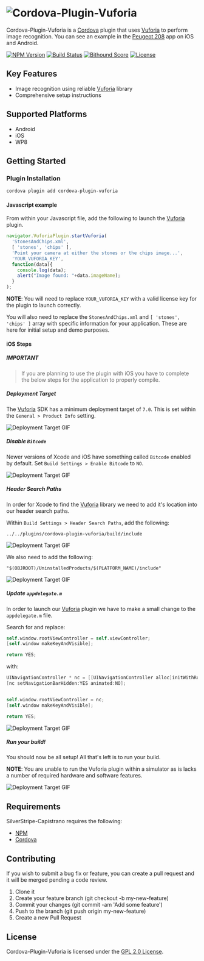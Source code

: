 # ![Cordova-Plugin-Vuforia][logo]
Cordova-Plugin-Vuforia is a [Cordova][cordova] plugin that uses [Vuforia][vuforia] to perform image recognition. You can see an example in the [Peugeot 208][peugeot] app on iOS and Android.

[![NPM Version][shield-npm]][info-npm]
[![Build Status][shield-travis]][info-travis]
[![Bithound Score][shield-bithound]][info-bithound]
[![License][shield-license]][info-license]


## Key Features
- Image recognition using reliable [Vuforia][vuforia] library
- Comprehensive setup instructions


## Supported Platforms
- Android
- iOS
- WP8


## Getting Started
### Plugin Installation
```bash
cordova plugin add cordova-plugin-vuforia
```

#### Javascript example
From within your Javascript file, add the following to launch the [Vuforia][vuforia] plugin.
```javascript
navigator.VuforiaPlugin.startVuforia(
  'StonesAndChips.xml',
  [ 'stones', 'chips' ],
  'Point your camera at either the stones or the chips image...',
  'YOUR_VUFORIA_KEY',
  function(data){
    console.log(data);
    alert("Image found: "+data.imageName);
  }
);
```

**NOTE**: You will need to replace `YOUR_VUFORIA_KEY` with a valid license key for the plugin to launch correctly.

You will also need to replace the `StonesAndChips.xml` and `[ 'stones', 'chips' ]` array with specific information for your application. These are here for initial setup and demo purposes.


#### iOS Steps
##### IMPORTANT
> If you are planning to use the plugin with iOS you have to complete the below steps for the application to properly compile.


##### Deployment Target
The [Vuforia][vuforia] SDK has a minimum deployment target of `7.0`. This is set within the `General > Product Info` setting.

![[Deployment Target GIF][stage-1]][stage-1]


##### Disable `Bitcode`
Newer versions of Xcode and iOS have something called `Bitcode` enabled by default. Set `Build Settings > Enable Bitcode` to `NO`.

![[Deployment Target GIF][stage-1]][stage-2]


##### Header Search Paths
In order for Xcode to find the [Vuforia][vuforia] library we need to add it's location into our header search paths.

Within `Build Settings > Header Search Paths`, add the following:

`../../plugins/cordova-plugin-vuforia/build/include`

![[Deployment Target GIF][stage-1]][stage-3]

We also need to add the following:

`"$(OBJROOT)/UninstalledProducts/$(PLATFORM_NAME)/include"`

![[Deployment Target GIF][stage-1]][stage-4]


##### Update `appdelegate.m`
In order to launch our [Vuforia][vuforia] plugin we have to make a small change to the `appdelegate.m` file.

Search for and replace:
```objective-c
self.window.rootViewController = self.viewController;
[self.window makeKeyAndVisible];

return YES;
```

with:
```objective-c
UINavigationController * nc = [[UINavigationController alloc]initWithRootViewController:self.viewController];
[nc setNavigationBarHidden:YES animated:NO];


self.window.rootViewController = nc;
[self.window makeKeyAndVisible];

return YES;
```

![[Deployment Target GIF][stage-1]][stage-5]


##### Run your build!
You should now be all setup! All that's left is to run your build.

**NOTE**: You are unable to run the Vuforia plugin within a simulator as is lacks a number of required hardware and software features.

![[Deployment Target GIF][stage-1]][stage-6]


## Requirements
SilverStripe-Capistrano requires the following:
* [NPM][npm]
* [Cordova][cordova]


## Contributing
If you wish to submit a bug fix or feature, you can create a pull request and it will be merged pending a code review.

1. Clone it
2. Create your feature branch (git checkout -b my-new-feature)
3. Commit your changes (git commit -am 'Add some feature')
4. Push to the branch (git push origin my-new-feature)
5. Create a new Pull Request


## License
Cordova-Plugin-Vuforia is licensed under the [GPL 2.0 License][info-license].

[logo]: https://cdn.rawgit.com/thisisbd/cordova-plugin-vuforia/d14d00720569fea02d29cded4de3c6e617c87537/images/logo.svg
[stage-1]: https://raw.githubusercontent.com/thisisbd/cordova-plugin-vuforia/master/images/stage-1.gif
[stage-2]: https://raw.githubusercontent.com/thisisbd/cordova-plugin-vuforia/master/images/stage-2.gif
[stage-3]: https://raw.githubusercontent.com/thisisbd/cordova-plugin-vuforia/master/images/stage-3.gif
[stage-4]: https://raw.githubusercontent.com/thisisbd/cordova-plugin-vuforia/master/images/stage-4.gif
[stage-5]: https://raw.githubusercontent.com/thisisbd/cordova-plugin-vuforia/master/images/stage-5.gif
[stage-6]: https://raw.githubusercontent.com/thisisbd/cordova-plugin-vuforia/master/images/stage-6.gif

[cordova]: https://cordova.apache.org/
[vuforia]: https://www.vuforia.com/
[npm]: https://www.npmjs.com
[peugeot]: https://itunes.apple.com/gb/app/new-peugeot-208/id1020630968?mt=8

[info-npm]: https://www.npmjs.com/package/cordova-plugin-vuforia
[info-travis]: https://travis-ci.org/thisisbd/cordova-plugin-vuforia
[info-license]: LICENSE
[info-bithound]: https://www.bithound.io/github/thisisbd/cordova-plugin-vuforia
[shield-npm]: https://img.shields.io/npm/v/cordova-plugin-vuforia.svg
[shield-travis]: https://img.shields.io/travis/thisisbd/cordova-plugin-vuforia.svg
[shield-license]: https://img.shields.io/badge/license-GPL2-blue.svg
[shield-bithound]: https://www.bithound.io/github/thisisbd/cordova-plugin-vuforia/badges/score.svg
